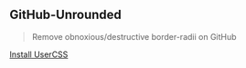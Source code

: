 ## GitHub-Unrounded
> Remove obnoxious/destructive border-radii on GitHub

[Install UserCSS](https://raw.githubusercontent.com/StylishThemes/GitHub-Unrounded/master/github-unrounded.user.css)
